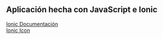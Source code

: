 ## Aplicación hecha con JavaScript e Ionic
[Ionic Documentación](https://ionicframework.com/docs/) <br>
[Ionic Icon](https://ionicons.com/)
